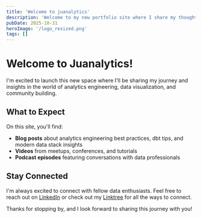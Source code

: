 ```yaml
---
title: 'Welcome to juanalytics'
description: 'Welcome to my new portfolio site where I share my thoughts on analytics engineering, dbt, and building data communities.'
pubDate: 2025-10-31
heroImage: '/logo_resized.png'
tags: []
---
```


# Welcome to Juanalytics!

I'm excited to launch this new space where I'll be sharing my journey and insights in the world of analytics engineering, data visualization, and community building.

## What to Expect

On this site, you'll find:

- **Blog posts** about analytics engineering best practices, dbt tips, and modern data stack insights
- **Videos** from meetups, conferences, and tutorials
- **Podcast episodes** featuring conversations with data professionals

## Stay Connected

I'm always excited to connect with fellow data enthusiasts. Feel free to reach out on [LinkedIn](https://www.linkedin.com/in/jmperafan/) or check out my [Linktree](https://linktr.ee/juanalytics) for all the ways to connect.

Thanks for stopping by, and I look forward to sharing this journey with you!

